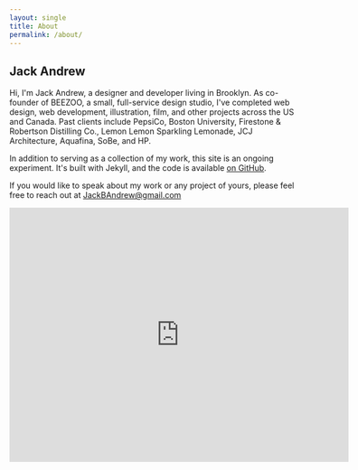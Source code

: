 ```yaml
---
layout: single
title: About
permalink: /about/
---
```

<section>
  <div class="page-info">
    <div class="headline">
      <h2>Jack Andrew</h2>
    </div>
    <div class="post-intro">
      <p>Hi, I'm Jack Andrew, a designer and developer living in Brooklyn. As co-founder of BEEZOO, a small, full-service design studio, I've completed web design, web development, illustration, film, and other projects across the US and Canada. Past clients include PepsiCo, Boston University, Firestone & Robertson Distilling Co., Lemon Lemon Sparkling Lemonade, JCJ Architecture, Aquafina, SoBe, and HP.</p>
      <p>In addition to serving as a collection of my work, this site is an ongoing experiment. It's built with Jekyll, and the code is available <a href="https://github.com/beezoo/beezoo">on GitHub</a>.</p>
      <p>If you would like to speak about my work or any project of yours, please feel free to reach out at <a href="mailto:Jack@beezoo.nyc">JackBAndrew@gmail.com</a></p>
    </div>
  </div>
</section>
<section class="full">
  <iframe class="img-grid" src="https://www.google.com/maps/embed?pb=!4v1525761141926!6m8!1m7!1scMs2ZjihiGZ2xJYmFp1DlA!2m2!1d42.3473686703347!2d-71.12119319655554!3f33.67139298809772!4f-9.119408330023617!5f3.325193203789971" width="600" height="450" frameborder="0" style="border:0" sandbox="allow-scripts"></iframe>
</section>
